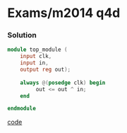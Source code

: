 # Exams/m2014 q4d
### Solution
```Verilog
module top_module (
    input clk,
    input in, 
    output reg out);
    
    always @(posedge clk) begin
         out <= out ^ in;
    end

endmodule
```
[code](./90.v)